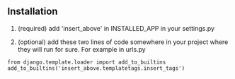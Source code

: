 Installation
------------

1. (required) add 'insert_above' in INSTALLED_APP in your settings.py

2. (optional) add these two lines of code somewhere in your project where
they will run for sure. For example in urls.py

~~~~
from django.template.loader import add_to_builtins
add_to_builtins('insert_above.templatetags.insert_tags')
~~~~
